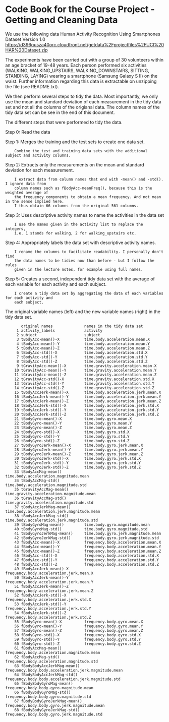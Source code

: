 Code Book for the Course Project - Getting and Cleaning Data
========================================================

We use the following data 
        Human Activity Recognition Using Smartphones Dataset
        Version 1.0
        https://d396qusza40orc.cloudfront.net/getdata%2Fprojectfiles%2FUCI%20HAR%20Dataset.zip 
        
The experiments have been carried out with a group of 30 volunteers within an age bracket of 19-48 years. Each person performed six activities (WALKING, WALKING_UPSTAIRS, WALKING_DOWNSTAIRS, SITTING, STANDING, LAYING) wearing a smartphone (Samsung Galaxy S II) on the waist. Further information regarding this data is extractable on unzipping the file (see README.txt).


We then perform several steps to tidy the data. Most importantly, we only use the mean and standard deviation of each measurement in the tidy data set and not all the columns of the origianal data. The column names of the tidy data set 
can be see in the end of this document.


The different steps that were performed to tidy the data.

Step 0: Read the data

Step 1: Merges the training and the test sets to create one data set.

        Combine the test and training data sets with the additional subject and activity columns.

Step 2: Extracts only the measurements on the mean and standard deviation for each measurement.         

        I extract data from column names that end with -mean() and -std(). I ignore data from 
        column names such as fBodyAcc-meanFreq(), because this is the weighted average of 
        the frequency components to obtain a mean frequency. And not mean in the sense implied here. 
        I thus obtain 66 columns from the original 561 columns.

Step 3: Uses descriptive activity names to name the activities in the data set

        I use the names given in the activity list to replace the integers, 
        i.e. 1 stands for walking, 2 for walking_upstairs etc.
        

Step 4: Appropriately labels the data set with descriptive activity names. 

        I rename the columns to facilitate readability. I personally don't find 
        the data names to be tidies now than before - but I follow the rules 
        given in the lecture notes, for example using full names.

Step 5: Creates a second, independent tidy data set with the average of each variable for each activity and each subject. 
        
        I create a tidy data set by aggregating the data of each variables for each activity and 
        each subject. 


The original variable names (left) and the new variable names (right) in the tidy data set. 


           original names              names in the tidy data set
         1 activity_labels             activity                                            
         2 subject                     subject                                             
         3 tBodyAcc-mean()-X           time.body.acceleration.mean.X                       
         4 tBodyAcc-mean()-Y           time.body.acceleration.mean.Y                       
         5 tBodyAcc-mean()-Z           time.body.acceleration.mean.Z                       
         6 tBodyAcc-std()-X            time.body.acceleration.std.X                        
         7 tBodyAcc-std()-Y            time.body.acceleration.std.Y                        
         8 tBodyAcc-std()-Z            time.body.acceleration.std.Z                        
         9 tGravityAcc-mean()-X        time.gravity.acceleration.mean.X                    
        10 tGravityAcc-mean()-Y        time.gravity.acceleration.mean.Y                    
        11 tGravityAcc-mean()-Z        time.gravity.acceleration.mean.Z                    
        12 tGravityAcc-std()-X         time.gravity.acceleration.std.X                     
        13 tGravityAcc-std()-Y         time.gravity.acceleration.std.Y                     
        14 tGravityAcc-std()-Z         time.gravity.acceleration.std.Z                     
        15 tBodyAccJerk-mean()-X       time.body.acceleration.jerk.mean.X                  
        16 tBodyAccJerk-mean()-Y       time.body.acceleration.jerk.mean.Y                  
        17 tBodyAccJerk-mean()-Z       time.body.acceleration.jerk.mean.Z                  
        18 tBodyAccJerk-std()-X        time.body.acceleration.jerk.std.X                   
        19 tBodyAccJerk-std()-Y        time.body.acceleration.jerk.std.Y                   
        20 tBodyAccJerk-std()-Z        time.body.acceleration.jerk.std.Z                   
        21 tBodyGyro-mean()-X          time.body.gyro.mean.X                               
        22 tBodyGyro-mean()-Y          time.body.gyro.mean.Y                               
        23 tBodyGyro-mean()-Z          time.body.gyro.mean.Z                               
        24 tBodyGyro-std()-X           time.body.gyro.std.X                                
        25 tBodyGyro-std()-Y           time.body.gyro.std.Y                                
        26 tBodyGyro-std()-Z           time.body.gyro.std.Z                                
        27 tBodyGyroJerk-mean()-X      time.body.gyro.jerk.mean.X                          
        28 tBodyGyroJerk-mean()-Y      time.body.gyro.jerk.mean.Y                          
        29 tBodyGyroJerk-mean()-Z      time.body.gyro.jerk.mean.Z                          
        30 tBodyGyroJerk-std()-X       time.body.gyro.jerk.std.X                           
        31 tBodyGyroJerk-std()-Y       time.body.gyro.jerk.std.Y                           
        32 tBodyGyroJerk-std()-Z       time.body.gyro.jerk.std.Z                           
        33 tBodyAccMag-mean()          time.body.acceleration.magnitude.mean               
        34 tBodyAccMag-std()           time.body.acceleration.magnitude.std                
        35 tGravityAccMag-mean()       time.gravity.acceleration.magnitude.mean            
        36 tGravityAccMag-std()        time.gravity.acceleration.magnitude.std             
        37 tBodyAccJerkMag-mean()      time.body.acceleration.jerk.magnitude.mean          
        38 tBodyAccJerkMag-std()       time.body.acceleration.jerk.magnitude.std           
        39 tBodyGyroMag-mean()         time.body.gyro.magnitude.mean                       
        40 tBodyGyroMag-std()          time.body.gyro.magnitude.std                        
        41 tBodyGyroJerkMag-mean()     time.body.gyro.jerk.magnitude.mean                  
        42 tBodyGyroJerkMag-std()      time.body.gyro.jerk.magnitude.std                   
        43 fBodyAcc-mean()-X           frequency.body.acceleration.mean.X                  
        44 fBodyAcc-mean()-Y           frequency.body.acceleration.mean.Y                  
        45 fBodyAcc-mean()-Z           frequency.body.acceleration.mean.Z                  
        46 fBodyAcc-std()-X            frequency.body.acceleration.std.X                   
        47 fBodyAcc-std()-Y            frequency.body.acceleration.std.Y                   
        48 fBodyAcc-std()-Z            frequency.body.acceleration.std.Z                   
        49 fBodyAccJerk-mean()-X       frequency.body.acceleration.jerk.mean.X             
        50 fBodyAccJerk-mean()-Y       frequency.body.acceleration.jerk.mean.Y             
        51 fBodyAccJerk-mean()-Z       frequency.body.acceleration.jerk.mean.Z             
        52 fBodyAccJerk-std()-X        frequency.body.acceleration.jerk.std.X              
        53 fBodyAccJerk-std()-Y        frequency.body.acceleration.jerk.std.Y              
        54 fBodyAccJerk-std()-Z        frequency.body.acceleration.jerk.std.Z              
        55 fBodyGyro-mean()-X          frequency.body.gyro.mean.X                          
        56 fBodyGyro-mean()-Y          frequency.body.gyro.mean.Y                          
        57 fBodyGyro-mean()-Z          frequency.body.gyro.mean.Z                          
        58 fBodyGyro-std()-X           frequency.body.gyro.std.X                           
        59 fBodyGyro-std()-Y           frequency.body.gyro.std.Y                           
        60 fBodyGyro-std()-Z           frequency.body.gyro.std.Z                           
        61 fBodyAccMag-mean()          frequency.body.acceleration.magnitude.mean          
        62 fBodyAccMag-std()           frequency.body.acceleration.magnitude.std           
        63 fBodyBodyAccJerkMag-mean()  frequency.body.body.acceleration.jerk.magnitude.mean
        64 fBodyBodyAccJerkMag-std()   frequency.body.body.acceleration.jerk.magnitude.std 
        65 fBodyBodyGyroMag-mean()     frequency.body.body.gyro.magnitude.mean             
        66 fBodyBodyGyroMag-std()      frequency.body.body.gyro.magnitude.std              
        67 fBodyBodyGyroJerkMag-mean() frequency.body.body.gyro.jerk.magnitude.mean        
        68 fBodyBodyGyroJerkMag-std()  frequency.body.body.gyro.jerk.magnitude.std 

